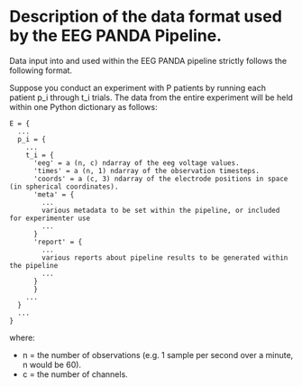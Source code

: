 # Description of the data format used by the EEG PANDA Pipeline.

Data input into and used within the EEG PANDA pipeline strictly follows the following format.

Suppose you conduct an experiment with P patients by running each patient p_i through t_i trials.
The data from the entire experiment will be held within one Python dictionary as follows:

```
E = {
  ...
  p_i = {
    ...
    t_i = {
      'eeg' = a (n, c) ndarray of the eeg voltage values.
      'times' = a (n, 1) ndarray of the observation timesteps.
      'coords' = a (c, 3) ndarray of the electrode positions in space (in spherical coordinates).
      'meta' = {
        ...
        various metadata to be set within the pipeline, or included for experimenter use
        ...
      }
      'report' = {
        ...
        various reports about pipeline results to be generated within the pipeline
        ...
      }
      }
    ...
  }
  ...
}
```
where:
* n = the number of observations (e.g. 1 sample per second over a minute, n would be 60).
* c = the number of channels.
